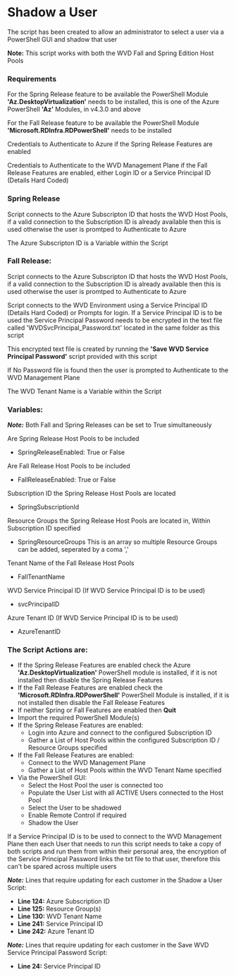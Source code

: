 # Shadow a User

The script has been created to allow an administrator to select a user via a PowerShell GUI
and shadow that user

**Note:** This script works with both the WVD Fall and Spring Edition Host Pools

### Requirements

For the Spring Release feature to be available the PowerShell Module **'Az.DesktopVirtualization'** needs to be installed, this is one of the Azure PowerShell **'Az'** Modules, in v4.3.0 and above

For the Fall Release feature to be available the PowerShell Module **'Microsoft.RDInfra.RDPowerShell'** needs to be installed

Credentials to Authenticate to Azure if the Spring Release Features are enabled

Credentials to Authenticate to the WVD Management Plane if the Fall Release Features are enabled, either Login ID or a Service Principal ID (Details Hard Coded)

### Spring Release

Script connects to the Azure Subscripton ID that hosts the WVD Host Pools, if a valid connection to the Subscription ID is already available then this is used otherwise the user is promtped to Authenticate to Azure

The Azure Subscripton ID is a Variable within the Script

### Fall Release:

Script connects to the Azure Subscripton ID that hosts the WVD Host Pools, if a valid connection to the Subscription ID is already available then this is used otherwise the user is promtped to Authenticate to Azure

Script connects to the WVD Environment using a Service Principal ID (Details Hard Coded) or Prompts for login. If a Service Principal ID is to be used the Service Principal Password needs to be encrypted in the text file called 'WVDSvcPrincipal_Password.txt' located in the same folder as this script

This encrypted text file is created by running the **'Save WVD Service Principal Password'** script provided with this script

If No Password file is found then the user is prompted to Authenticate to the WVD Management Plane

The WVD Tenant Name is a Variable within the Script

### Variables:

_**Note:**_ Both Fall and Spring Releases can be set to True simultaneously

Are Spring Release Host Pools to be included
- SpringReleaseEnabled: True or False

Are Fall Release Host Pools to be included
- FallReleaseEnabled: True or False

Subscription ID the Spring Release Host Pools are located
- SpringSubscriptionId

Resource Groups the Spring Release Host Pools are located in, Within Subscription ID specified
- SpringResourceGroups
  This is an array so multiple Resource Groups can be added, seperated by a coma ','
  
Tenant Name of the Fall Release Host Pools
- FallTenantName
  
WVD Service Principal ID (If WVD Service Principal ID is to be used)
- svcPrincipalID

Azure Tenant ID (If WVD Service Principal ID is to be used)
- AzureTenantID

### The Script Actions are:
- If the Spring Release Features are enabled check the Azure **'Az.DesktopVirtualization'** PowerShell module is installed, if it is not installed then disable the Spring Release Features
- If the Fall Release Features are enabled check the **'Microsoft.RDInfra.RDPowerShell'** PowerShell Module is installed, if it is not installed then disable the Fall Release Features
- If neither Spring or Fall Features are enabled then **Quit**
- Import the required PowerShell Module(s)
- If the Spring Release Features are enabled:
  - Login into Azure and connect to the configured Subscription ID
  - Gather a List of Host Pools within the configured Subscription ID / Resource Groups specified
- If the Fall Release Features are enabled:
  - Connect to the WVD Management Plane
  - Gather a List of Host Pools within the WVD Tenant Name specified
- Via the PowerShell GUI:
  - Select the Host Pool the user is connected too
  - Populate the User List with all ACTIVE Users connected to the Host Pool
  - Select the User to be shadowed
  - Enable Remote Control if required
  - Shadow the User

If a Service Principal ID is to be used to connect to the WVD Management Plane then each User that needs to run this script needs to take a copy of both scripts and run them from within their personal area, the encryption of the Service Principal Password links the txt file to that user, therefore this can't be spared across multiple users

_**Note:**_ Lines that require updating for each customer in the Shadow a User Script:
- **Line 124:** Azure Subscription ID
- **Line 125:** Resource Group(s)
- **Line 130:** WVD Tenant Name
- **Line 241:** Service Principal ID
- **Line 242:** Azure Tenant ID

_**Note:**_ Lines that require updating for each customer in the Save WVD Service Principal Password Script:
- **Line 24:** Service Principal ID
